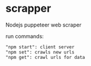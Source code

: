 # scrapper
Nodejs puppeteer web scraper


run commands: 

    "npm start": client server
    "npm set": crawls new urls
    "npm get": crawl urls for data